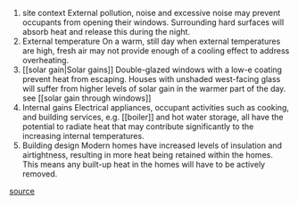 1. site context
   External pollution, noise and excessive noise may prevent occupants from opening their windows. Surrounding hard surfaces will absorb heat and release this during the night.
2. External temperature
   On a warm, still day when external temperatures are high, fresh air may not provide enough of a cooling effect to address overheating.
3. [[solar gain|Solar gains]]
   Double-glazed windows with a low-e coating prevent heat from escaping. Houses with unshaded west-facing glass will suffer from higher levels of solar gain in the warmer part of the day. see [[solar gain through windows]]
4. Internal gains 
   Electrical appliances, occupant activities such as cooking, and building services, e.g. [[boiler]] and hot water storage, all have the potential to radiate heat that may contribute significantly to the increasing internal temperatures.
5. Building design
   Modern homes have increased levels of insulation and airtightness, resulting in more heat being retained within the homes. This means any built-up heat in the homes will have to be actively removed.

[source](https://shadeit.wpengine.com/wp-content/uploads/2016/09/ZCH-Overheating-In-Homes-The-Big-Picture.pdf)
